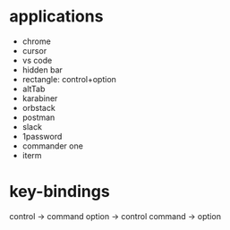 # applications
- chrome
- cursor
- vs code
- hidden bar
- rectangle: control+option
- altTab
- karabiner
- orbstack
- postman
- slack
- 1password
- commander one
- iterm

# key-bindings
control -> command
option -> control
command -> option
